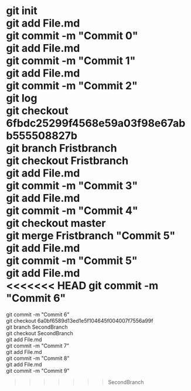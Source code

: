 git init<br>
git add File.md <br>
git commit -m "Commit 0" <br>
git add File.md <br>
git commit -m "Commit 1" <br>
git add File.md <br>
git commit -m "Commit 2" <br>
git log <br>
git checkout 6fbdc25299f4568e59a03f98e67abb555508827b <br>
git branch Fristbranch <br>
git checkout Fristbranch <br>
git add File.md <br>
git commit -m "Commit 3" <br>
git add File.md <br>
git commit -m "Commit 4" <br>
git checkout master <br>
git merge Fristbranch "Commit 5" <br>
git add File.md <br>
git commit -m "Commit 5" <br>
git add File.md <br>
<<<<<<< HEAD
git commit -m "Commit 6" <br>
=======
git commit -m "Commit 6" <br>
git checkout 6a0bf6589d13ed1e5f104645f004007f7556a99f <br>
git branch SecondBranch <br>
git checkout SecondBranch <br>
git add File.md <br>
git commit -m "Commit 7" <br>
git add File.md <br>
git commit -m "Commit 8" <br>
git add File.md <br>
git commit -m "Commit 9" <br>
>>>>>>> SecondBranch
